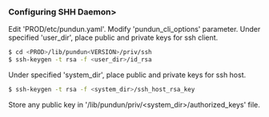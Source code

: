 ### Configuring SHH Daemon>

Edit 'PROD/etc/pundun.yaml'.
Modify 'pundun_cli_options' parameter.
Under specified 'user_dir', place public and private keys for ssh client.

```sh
$ cd <PROD>/lib/pundun<VERSION>/priv/ssh
$ ssh-keygen -t rsa -f <user_dir>/id_rsa
```

Under specified 'system_dir', place public and private keys for ssh host.

```sh
$ ssh-keygen -t rsa -f <system_dir>/ssh_host_rsa_key
```
Store any public key in '<PROD>/lib/pundun<VERSION>/priv/<system_dir>/authorized_keys' file.
